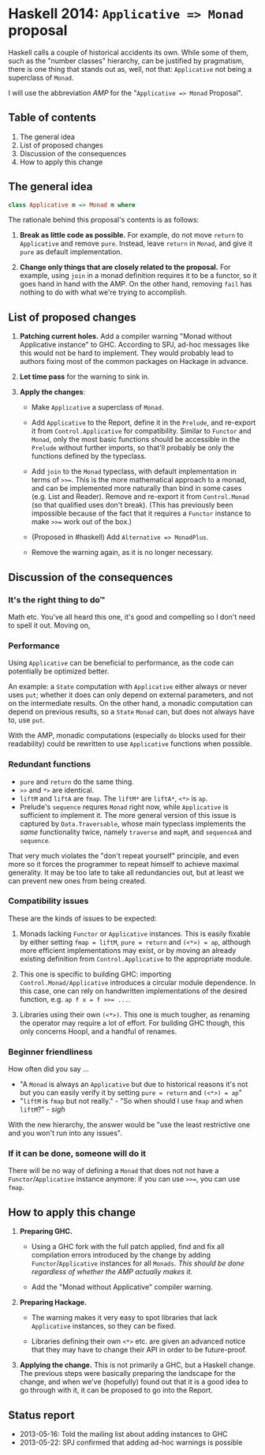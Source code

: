 Haskell 2014: `Applicative => Monad` proposal
=============================================

Haskell calls a couple of historical accidents its own. While some of them, such as the "number classes" hierarchy, can be justified by pragmatism, there is one thing that stands out as, well, not that: `Applicative` not being a superclass of `Monad`.

I will use the abbreviation *AMP* for the "`Applicative => Monad` Proposal".

Table of contents
-----------------

1. The general idea
1. List of proposed changes
1. Discussion of the consequences
1. How to apply this change



The general idea
----------------

```haskell
class Applicative m => Monad m where
```

The rationale behind this proposal's contents is as follows:

1. **Break as little code as possible.** For example, do not move `return` to `Applicative` and remove `pure`. Instead, leave `return` in `Monad`, and give it `pure` as default implementation.

2. **Change only things that are closely related to the proposal.** For example, using `join` in a monad definition requires it to be a functor, so it goes hand in hand with the AMP. On the other hand, removing `fail` has nothing to do with what we're trying to accomplish.






List of proposed changes
------------------------

1. **Patching current holes.** Add a compiler warning "Monad without Applicative instance" to GHC. According to SPJ, ad-hoc messages like this would not be hard to implement. They would probably lead to authors fixing most of the common packages on Hackage in advance.

2. **Let time pass** for the warning to sink in.

3. **Apply the changes**:

    - Make `Applicative` a superclass of `Monad`.

    - Add `Applicative` to the Report, define it in the `Prelude`, and re-export it from `Control.Applicative` for compatibility. Similar to `Functor` and `Monad`, only the most basic functions should be accessible in the `Prelude` without further imports, so that'll probably be only the functions defined by the typeclass.

    - Add `join` to the `Monad` typeclass, with default implementation in terms of `>>=`. This is the more mathematical approach to a monad, and can be implemented more naturally than bind in some cases (e.g. List and Reader). Remove and re-export it from `Control.Monad` (so that qualified uses don't break). (This has previously been impossible because of the fact that it requires a `Functor` instance to make `>>=` work out of the box.)

    - (Proposed in #haskell) Add `Alternative => MonadPlus`.

    - Remove the warning again, as it is no longer necessary.




Discussion of the consequences
------------------------------



### It's the right thing to do™

Math etc. You've all heard this one, it's good and compelling so I don't need to spell it out. Moving on,



### Performance

Using `Applicative` can be beneficial to performance, as the code can potentially be optimized better.

An example: a `State` computation with `Applicative` either always or never uses `put`; whether it does can only depend on external parameters, and not on the intermediate results. On the other hand, a monadic computation can depend on previous results, so a `State` `Monad` can, but does not always have to, use `put`.

With the AMP, monadic computations (especially `do` blocks used for their readability) could be rewritten to use `Applicative` functions when possible.



### Redundant functions

- `pure` and `return` do the same thing.
- `>>` and `*>` are identical.
- `liftM` and `liftA` are `fmap`. The `liftM*` are `liftA*`, `<*>` is `ap`.
- Prelude's `sequence` requres `Monad` right now, while `Applicative` is sufficient to implement it. The more general version of this issue is captured by `Data.Traversable`, whose main typeclass implements the *same* functionality twice, namely `traverse` and `mapM`, and `sequenceA` and `sequence`.

That very much violates the "don't repeat yourself" principle, and even more so it forces the programmer to repeat himself to achieve maximal generality. It may be too late to take all redundancies out, but at least we can prevent new ones from being created.



### Compatibility issues

These are the kinds of issues to be expected:

1. Monads lacking `Functor` or `Applicative` instances. This is easily fixable by either setting `fmap = liftM`, `pure = return` and `(<*>) = ap`, although more efficient implementations may exist, or by moving an already existing definition from `Control.Applicative` to the appropriate module.

2. This one is specific to building GHC: importing `Control.Monad/Applicative` introduces a circular module dependence. In this case, one can rely on handwritten implementations of the desired function, e.g. `ap f x = f >>= ...`.

3. Libraries using their own `(<*>)`. This one is much tougher, as renaming the operator may require a lot of effort. For building GHC though, this only concerns Hoopl, and a handful of renames.




### Beginner friendliness

How often did you say ...

- "A `Monad` is always an `Applicative` but due to historical reasons it's not but you can easily verify it by setting `pure = return` and `(<*>) = ap`"
- "`liftM` is `fmap` but not really." - "So when should I use `fmap` and when `liftM`?" - *sigh*

With the new hierarchy, the answer would be "use the least restrictive one and you won't run into any issues".



### If it can be done, someone will do it

There will be no way of defining a `Monad` that does not not have a `Functor`/`Applicative` instance anymore: if you can use `>>=`, you can use `fmap`.




How to apply this change
------------------------

1. **Preparing GHC.**

    - Using a GHC fork with the full patch applied, find and fix all compilation errors introduced by the change by adding `Functor`/`Applicative` instances for all `Monads`. *This should be done regardless of whether the AMP actually makes it.*

    - Add the "Monad without Applicative" compiler warning.

2. **Preparing Hackage.**

    - The warning makes it very easy to spot libraries that lack `Applicative` instances, so they can be fixed.

    - Libraries defining their own `<*>` etc. are given an advanced notice that they may have to change their API in order to be future-proof.

3. **Applying the change.** This is not primarily a GHC, but a Haskell change. The previous steps were basically preparing the landscape for the change, and when we've (hopefully) found out that it is a good idea to go through with it, it can be proposed to go into the Report.




Status report
-------------

- 2013-05-16: Told the mailing list about adding instances to GHC
- 2013-05-22: SPJ confirmed that adding ad-hoc warnings is possible